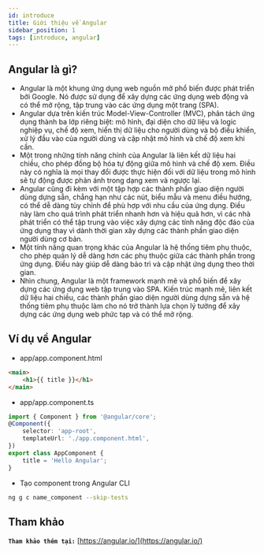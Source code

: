 ```yaml
---
id: introduce
title: Giới thiệu về Angular
sidebar_position: 1
tags: [introduce, angular]
---
```


## Angular là gì?

-   Angular là một khung ứng dụng web nguồn mở phổ biến được phát triển bởi Google. Nó được sử dụng để xây dựng các ứng dụng web động và có thể mở rộng, tập trung vào các ứng dụng một trang (SPA).
-   Angular dựa trên kiến ​​trúc Model-View-Controller (MVC), phân tách ứng dụng thành ba lớp riêng biệt: mô hình, đại diện cho dữ liệu và logic nghiệp vụ, chế độ xem, hiển thị dữ liệu cho người dùng và bộ điều khiển, xử lý đầu vào của người dùng và cập nhật mô hình và chế độ xem khi cần.
-   Một trong những tính năng chính của Angular là liên kết dữ liệu hai chiều, cho phép đồng bộ hóa tự động giữa mô hình và chế độ xem. Điều này có nghĩa là mọi thay đổi được thực hiện đối với dữ liệu trong mô hình sẽ tự động được phản ánh trong dạng xem và ngược lại.
-   Angular cũng đi kèm với một tập hợp các thành phần giao diện người dùng dựng sẵn, chẳng hạn như các nút, biểu mẫu và menu điều hướng, có thể dễ dàng tùy chỉnh để phù hợp với nhu cầu của ứng dụng. Điều này làm cho quá trình phát triển nhanh hơn và hiệu quả hơn, vì các nhà phát triển có thể tập trung vào việc xây dựng các tính năng độc đáo của ứng dụng thay vì dành thời gian xây dựng các thành phần giao diện người dùng cơ bản.
-   Một tính năng quan trọng khác của Angular là hệ thống tiêm phụ thuộc, cho phép quản lý dễ dàng hơn các phụ thuộc giữa các thành phần trong ứng dụng. Điều này giúp dễ dàng bảo trì và cập nhật ứng dụng theo thời gian.
-   Nhìn chung, Angular là một framework mạnh mẽ và phổ biến để xây dựng các ứng dụng web tập trung vào SPA. Kiến trúc mạnh mẽ, liên kết dữ liệu hai chiều, các thành phần giao diện người dùng dựng sẵn và hệ thống tiêm phụ thuộc làm cho nó trở thành lựa chọn lý tưởng để xây dựng các ứng dụng web phức tạp và có thể mở rộng.

## Ví dụ về Angular

-   app/app.component.html

```html
<main>
    <h1>{{ title }}</h1>
</main>
```

-   app/app.component.ts

```typescript
import { Component } from '@angular/core';
@Component({
    selector: 'app-root',
    templateUrl: './app.component.html',
})
export class AppComponent {
    title = 'Hello Angular';
}
```

-   Tạo component trong Angular CLI

```bash
ng g c name_component --skip-tests
```

## Tham khảo

**`Tham khảo thêm tại:`** [https://angular.io/](https://angular.io/)
